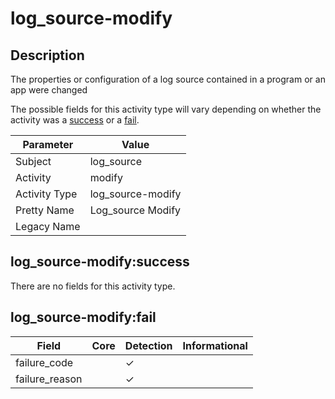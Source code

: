 log_source-modify
=================

Description
-----------
The properties or configuration of a log source contained in a program or an app were changed

The possible fields for this activity type will vary depending on whether the activity was a [success](#log_source-modifysuccess) or a [fail](#log_source-modifyfail).

| Parameter     | Value             |
| ------------- | ----------------- |
| Subject       | log_source        |
| Activity      | modify            |
| Activity Type | log_source-modify |
| Pretty Name   | Log_source Modify |
| Legacy Name   |                   |

log_source-modify:success
-------------------------

There are no fields for this activity type.


log_source-modify:fail
----------------------

| Field          | Core | Detection | Informational |
| -------------- | ---- | --------- | ------------- |
| failure_code   |      | &#10003;  |               |
| failure_reason |      | &#10003;  |               |